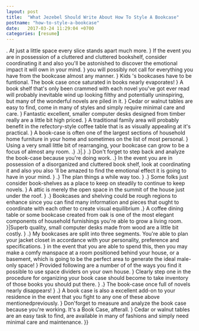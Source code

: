```yaml
---
layout: post
title:  "What Jezebel Should Write About How To Style A Bookcase"
postname: "how-to-style-a-bookcase"
date:   2017-03-24 11:29:04 +0700
categories: [resume]
---
```

. At just a little space every slice stands apart much more. } If the event you are in possession of a cluttered and cluttered bookshelf, consider coordinating it and also you'll be astonished to discover the emotional impact it will own in your mind. } you will possibly not call for everything you have from the bookcase almost any manner. } Kids 's bookcases have to be funtional. The book case once saturated in books nearly evaporates! } A book shelf that's only been crammed with each novel you've got ever read will probably inevitable wind up looking filthy and potentially uninspiring, but many of the wonderful novels are piled in it. } Cedar or walnut tables are easy to find, come in many of styles and simply require minimal care and care. } Fantastic excellent, smaller computer desks designed from timber really are a little bit high priced. } A traditional family area will probably benefit in the refectory-style coffee table that is as visually appealing at it's practical. } A book-case is often one of the largest sections of household home furniture in your home and sometimes on the list of most personal. } Using a very small little bit of rearranging, your bookcase can grow to be a focus of almost any room. .} .}|.} .} Don't forget to step back and analyze the book-case because you're doing work. .} In the event you are in possession of a disorganized and cluttered book shelf, look at coordinating it and also you also 'll be amazed to find the emotional effect it is going to have in your mind. } .} The plan things a while way too. } .} Some folks just consider book-shelves as a place to keep on steadily to continue to keep novels. } A attic is merely the open space in the summit of the house just under the roof. } .} Bookcases and shelving could be rough regions to enhance since you can find many information and pieces that ought to coordinate with each other to create visual equilibrium .} A coffee dining table or some bookcase created from oak is one of the most elegant components of household furnishings you're able to grow a living room. }|Superb quality, small computer desks made from wood are a little bit costly. } .} My bookcases are split into three segments. You're able to plan your jacket closet in accordance with your personality, preference and specifications. } in the event that you are able to spend this, then you may make a comfy manspace at a room positioned behind your house, or a basement, which is going to be the perfect area to generate the ideal male-only space! } Provided following are a number of of the ways you find it possible to use space dividers on your own house. } Clearly step one in the procedure for organizing your book case should become to take inventory of those books you should put there. } .} The book-case once full of novels nearly disappears! } .} A book case is also a excellent add-on to your residence in the event that you fight to any one of these above mentionedpreviously. } Don'forget to measure and analyze the book case because you're working. It's a Book Case, afterall. } Cedar or walnut tables are an easy task to find, are available in many of fashions and simply need minimal care and maintenance. }}
